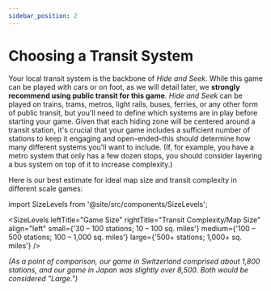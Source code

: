 ```yaml
---
sidebar_position: 2
---
```


# Choosing a Transit System

Your local transit system is the backbone of _Hide and Seek_. While this game can be played with cars or on foot, as we will detail later, we **strongly recommend using public transit for this game**. _Hide and Seek_ can be played on trains, trams, metros, light rails, buses, ferries, or any other form of public transit, but you'll need to define which systems are in play before starting your game. Given that each hiding zone will be centered around a transit station, it's crucial that your game includes a sufficient number of stations to keep it engaging and open-ended–this should determine how many different systems you'll want to include. (If, for example, you have a metro system that only has a few dozen stops, you should consider layering a bus system on top of it to increase complexity.)

Here is our best estimate for ideal map size and transit complexity in different scale games:

import SizeLevels from '@site/src/components/SizeLevels';

<SizeLevels
leftTitle="Game Size"
rightTitle="Transit Complexity/Map Size"
align="left"
small={'30 – 100 stations; 10 – 100 sq. miles'}
medium={'100 – 500 stations; 100 – 1,000 sq. miles'}
large={'500+ stations; 1,000+ sq. miles'}
/>

_(As a point of comparison, our game in Switzerland comprised about 1,800 stations, and our game in Japan was slightly over 8,500. Both would be considered "Large.")_
